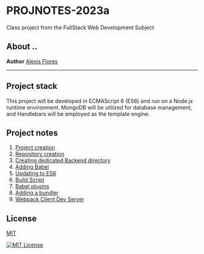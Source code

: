 # PROJNOTES-2023a
Class project from the FullStack Web Development Subject

## About ..
**Author** [Alexis Flores](https://about.me/alexis.f)

---

## Project stack
This project will be developed in ECMAScript 6 (ES6) and run on a Node.js runtime environment. MongoDB will be utilized for database management, and Handlebars will be employed as the template engine.

## Project notes
1. [Project creation](https://github.com/AlexisFlo/PROJNOTES-2023a/blob/main/class-notes/Project-creation.md)
2. [Repository creation](https://github.com/AlexisFlo/PROJNOTES-2023a/blob/main/class-notes/Repository-creation.md)
3. [Creating dedicated Backend directory](https://github.com/AlexisFlo/PROJNOTES-2023a/blob/main/class-notes/Creating-backend-directory.md)
4. [Adding Babel](https://github.com/AlexisFlo/PROJNOTES-2023a/blob/main/class-notes/Adding-babel.md)
5. [Updating to ES6](https://github.com/AlexisFlo/PROJNOTES-2023a/blob/main/class-notes/Updating-ES6.md)
6. [Build Script](https://github.com/AlexisFlo/PROJNOTES-2023a/blob/main/class-notes/Build-script.md)
7. [Babel plugins](https://github.com/AlexisFlo/PROJNOTES-2023a/blob/main/class-notes/Babel-plugins.md)
8. [Adding a bundler](https://github.com/AlexisFlo/PROJNOTES-2023a/blob/main/class-notes/Adding-a-bundler.md)
9. [Webpack Client Dev Server](https://github.com/AlexisFlo/PROJNOTES-2023a/blob/main/class-notes/Webpack-Client-Dev-Server.md)

## License

[MIT](https://choosealicense.com/licenses/mit/)

[![MIT License](https://img.shields.io/badge/License-MIT-green.svg)](https://choosealicense.com/licenses/mit/)
